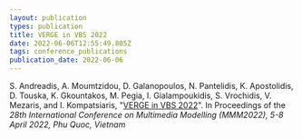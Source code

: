 ```yaml
---
layout: publication
types: publication
title: VERGE in VBS 2022
date: 2022-06-06T12:55:49.805Z
tags: conference_publications
publication_date: 2022-06-06
---
```

<!--StartFragment-->

S. Andreadis, A. Moumtzidou, D. Galanopoulos, N. Pantelidis, K. Apostolidis, D. Touska, K. Gkountakos, M. Pegia, I. Gialampoukidis, S. Vrochidis, V. Mezaris, and I. Kompatsiaris, "[VERGE in VBS 2022](https://link.springer.com/chapter/10.1007/978-3-030-98355-0_50)". In Proceedings of the *28th International Conference on Multimedia Modelling (MMM2022), 5-8 April 2022, Phu Quoc, Vietnam*

<!--EndFragment-->
